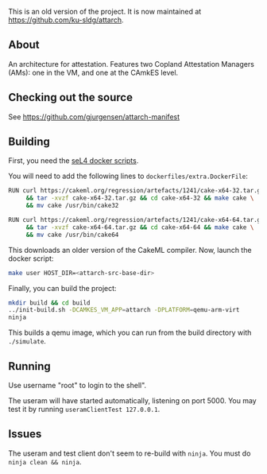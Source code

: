 This is an old version of the project. It is now maintained at https://github.com/ku-sldg/attarch.

## About
An architecture for attestation. Features two Copland Attestation Managers (AMs): one in the VM, and one at the CAmkES level.

## Checking out the source
See https://github.com/gjurgensen/attarch-manifest

## Building
First, you need the [seL4 docker scripts](https://docs.sel4.systems/projects/dockerfiles/).

You will need to add the following lines to `dockerfiles/extra.DockerFile`:
```sh
RUN curl https://cakeml.org/regression/artefacts/1241/cake-x64-32.tar.gz > cake-x64-64.tar.gz \
     && tar -xvzf cake-x64-32.tar.gz && cd cake-x64-32 && make cake \
     && mv cake /usr/bin/cake32

RUN curl https://cakeml.org/regression/artefacts/1241/cake-x64-64.tar.gz > cake-x64-64.tar.gz \
     && tar -xvzf cake-x64-64.tar.gz && cd cake-x64-64 && make cake \
     && mv cake /usr/bin/cake64
```

This downloads an older version of the CakeML compiler. Now, launch the docker script:
```sh
make user HOST_DIR=<attarch-src-base-dir>
```

Finally, you can build the project:
```sh
mkdir build && cd build
../init-build.sh -DCAMKES_VM_APP=attarch -DPLATFORM=qemu-arm-virt
ninja
```

This builds a qemu image, which you can run from the build directory with `./simulate`.

## Running

Use username "root" to login to the shell".

The useram will have started automatically, listening on port 5000. You may test it by running `useramClientTest 127.0.0.1`.

## Issues

The useram and test client don't seem to re-build with `ninja`. You must do `ninja clean && ninja`.

